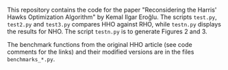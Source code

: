 This repository contains the code for the paper "Reconsidering the Harris' Hawks Optimization Algorithm" by Kemal Ilgar Eroğlu. The scripts `test.py`, `test2.py` and `test3.py` compares HHO against RHO, while `testn.py` displays the results for NHO. The script `testn.py` is to generate Figures 2 and 3.

The benchmark functions from the original HHO article (see code comments for the links) and their modified versions are in the files `benchmarks_*.py`.